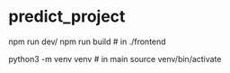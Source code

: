 # predict_project

npm run dev/ npm run build # in ./frontend

python3 -m venv venv # in main
source venv/bin/activate
